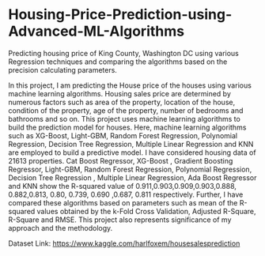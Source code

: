 # Housing-Price-Prediction-using-Advanced-ML-Algorithms
Predicting housing price of King County, Washington DC using various Regression techniques and comparing the algorithms based on the    precision calculating parameters.

In this project, I am predicting the House price of the houses using various machine learning algorithms. Housing sales price are determined by numerous factors such as area of the property, location of the house, condition of the property, age of the property, number of bedrooms and bathrooms and so on. This project uses machine learning algorithms to build the prediction model for houses. Here, machine learning algorithms such as XG-Boost, Light-GBM, Random Forest Regression, Polynomial Regression, Decision Tree Regression, Multiple Linear Regression and KNN are employed to build a predictive model. I have considered housing data of 21613 properties. Cat Boost Regressor, XG-Boost , Gradient Boosting Regressor, Light-GBM, Random Forest Regression, Polynomial Regression, Decision Tree Regression , Multiple Linear Regression, Ada Boost Regressor and KNN  show the R-squared value of 0.911,0.903,0.909,0.903,0.888, 0.882,0.813, 0.80, 0.739, 0.690 ,0.687, 0.811 respectively. Further, I have compared these algorithms based on parameters such as mean of the R-squared values obtained by the k-Fold Cross Validation, Adjusted R-Square, R-Square and RMSE. This project also represents significance of my approach and the methodology.

Dataset Link: https://www.kaggle.com/harlfoxem/housesalesprediction
